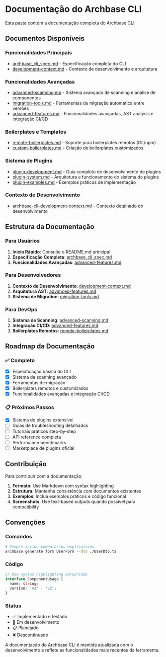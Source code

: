 # Documentação do Archbase CLI

Esta pasta contém a documentação completa do Archbase CLI.

## Documentos Disponíveis

### Funcionalidades Principais
- [archbase_cli_spec.md](./archbase_cli_spec.md) - Especificação completa do CLI
- [development-context.md](./development-context.md) - Contexto de desenvolvimento e arquitetura

### Funcionalidades Avançadas
- [advanced-scanning.md](./advanced-scanning.md) - Sistema avançado de scanning e análise de componentes
- [migration-tools.md](./migration-tools.md) - Ferramentas de migração automática entre versões
- [advanced-features.md](./advanced-features.md) - Funcionalidades avançadas, AST analysis e integração CI/CD

### Boilerplates e Templates
- [remote-boilerplates.md](./remote-boilerplates.md) - Suporte para boilerplates remotos (Git/npm)
- [custom-boilerplates.md](./custom-boilerplates.md) - Criação de boilerplates customizados

### Sistema de Plugins
- [plugin-development.md](./plugin-development.md) - Guia completo de desenvolvimento de plugins
- [plugin-system.md](./plugin-system.md) - Arquitetura e funcionamento do sistema de plugins
- [plugin-examples.md](./plugin-examples.md) - Exemplos práticos de implementação

### Contexto de Desenvolvimento
- [archbase-cli-development-context.md](./archbase-cli-development-context.md) - Contexto detalhado do desenvolvimento

## Estrutura da Documentação

### Para Usuários
1. **Início Rápido**: Consulte o README.md principal
2. **Especificação Completa**: [archbase_cli_spec.md](./archbase_cli_spec.md)
3. **Funcionalidades Avançadas**: [advanced-features.md](./advanced-features.md)

### Para Desenvolvedores
1. **Contexto de Desenvolvimento**: [development-context.md](./development-context.md)
2. **Arquitetura AST**: [advanced-features.md](./advanced-features.md)
3. **Sistema de Migration**: [migration-tools.md](./migration-tools.md)

### Para DevOps
1. **Sistema de Scanning**: [advanced-scanning.md](./advanced-scanning.md)
2. **Integração CI/CD**: [advanced-features.md](./advanced-features.md)
3. **Boilerplates Remotos**: [remote-boilerplates.md](./remote-boilerplates.md)

## Roadmap da Documentação

### ✅ Completo
- [x] Especificação básica do CLI
- [x] Sistema de scanning avançado
- [x] Ferramentas de migração
- [x] Boilerplates remotos e customizados
- [x] Funcionalidades avançadas e integração CI/CD

### 📋 Próximos Passos
- [x] Sistema de plugins extensível
- [ ] Guias de troubleshooting detalhados
- [ ] Tutoriais práticos step-by-step
- [ ] API reference completa
- [ ] Performance benchmarks
- [ ] Marketplace de plugins oficial

## Contribuição

Para contribuir com a documentação:

1. **Formato**: Use Markdown com syntax highlighting
2. **Estrutura**: Mantenha consistência com documentos existentes
3. **Exemplos**: Inclua exemplos práticos e código funcional
4. **Screenshots**: Use text-based outputs quando possível para compatibility

## Convenções

### Comandos
```bash
# Sempre inclua comentários explicativos
archbase generate form UserForm --dto ./UserDto.ts
```

### Código
```typescript
// Use syntax highlighting apropriado
interface ComponentUsage {
  name: string;
  version: 'v1' | 'v2';
}
```

### Status
- ✅ Implementado e testado
- 🚧 Em desenvolvimento
- 📋 Planejado
- ❌ Descontinuado

A documentação do Archbase CLI é mantida atualizada com o desenvolvimento e reflete as funcionalidades mais recentes da ferramenta.